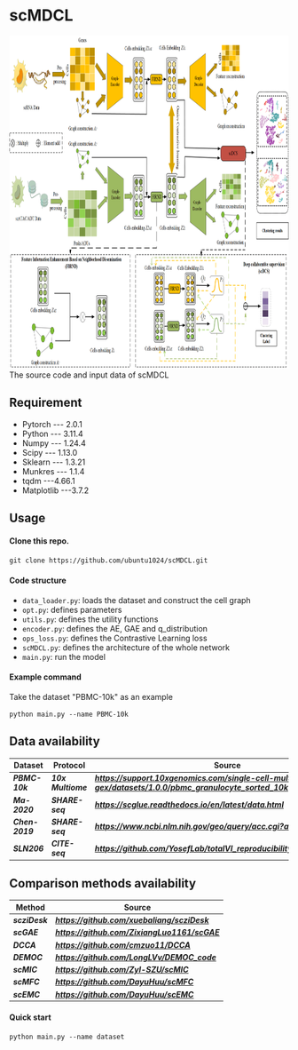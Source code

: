 # scMDCL
<img src="Model image/The architecture of scMDCL.png" width="900" height="600" />
The source code and input data of scMDCL

## Requirement
- Pytorch --- 2.0.1
- Python --- 3.11.4
- Numpy --- 1.24.4
- Scipy --- 1.13.0
- Sklearn --- 1.3.21
- Munkres --- 1.1.4
- tqdm ---4.66.1
- Matplotlib ---3.7.2

## Usage
#### Clone this repo.
```
git clone https://github.com/ubuntu1024/scMDCL.git
```

#### Code structure
- ```data_loader.py```: loads the dataset and construct the cell graph
- ```opt.py```: defines parameters
- ```utils.py```: defines the utility functions
- ```encoder.py```: defines the AE, GAE and q_distribution
- ```ops_loss.py```: defines the Contrastive Learning loss
- ```scMDCL.py```: defines the architecture of the whole network
- ```main.py```: run the model

#### Example command
Take the dataset "PBMC-10k" as an example
```
python main.py --name PBMC-10k
```

## Data availability
|  Dataset              | Protocol   | Source |
| --------------------------- | ----------------------- | ----------------------- |
| ***PBMC-10k***             | ***10x Multiome***      | ***https://support.10xgenomics.com/single-cell-multiome-atac-gex/datasets/1.0.0/pbmc_granulocyte_sorted_10k*** |
| ***Ma-2020***             | ***SHARE-seq*** | ***https://scglue.readthedocs.io/en/latest/data.html***        |
| ***Chen-2019***          | ***SHARE-seq***      | ***https://www.ncbi.nlm.nih.gov/geo/query/acc.cgi?acc=GSE126074***     |
| ***SLN206***          | ***CITE-seq***      | ***https://github.com/YosefLab/totalVI_reproducibility/tree/master/data***     |

## Comparison methods availability
|  Method              | Source |
| --------------------------- | ----------------------- |
| ***scziDesk***             | ***https://github.com/xuebaliang/scziDesk*** |
| ***scGAE***          | ***https://github.com/ZixiangLuo1161/scGAE***     |
| ***DCCA***             | ***https://github.com/cmzuo11/DCCA***        |
| ***DEMOC***             | ***https://github.com/LongLVv/DEMOC_code***        |
| ***scMIC***             | ***https://github.com/Zyl-SZU/scMIC***        |
| ***scMFC***             | ***https://github.com/DayuHuu/scMFC***        |
| ***scEMC***             | ***https://github.com/DayuHuu/scEMC***        |

#### Quick start
```
python main.py --name dataset
```

